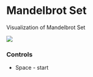 # Mandelbrot Set

Visualization of Mandelbrot Set

![](https://camo.githubusercontent.com/92eec0586271e4f72797b7dbd1dd193b706c2e0b5e3154b1449ecb34de424a8b/68747470733a2f2f70702e757365726170692e636f6d2f633834353132332f763834353132333537312f61303138322f624b6a44337852456474772e6a7067)
 
### Controls

* Space - start





